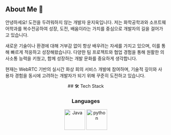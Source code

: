 ## About Me 👋
안녕하세요! 도전을 두려워하지 않는 개발자 윤지욱입니다.
저는 화학공학과와 소프트웨어학과를 복수전공하여 성장, 도전, 배움이라는 가치를 중심으로 개발자의 길을 걸어가고 있습니다.

새로운 기술이나 환경에 대해 거부감 없이 항상 배우려는 자세를 가지고 있으며, 이를 통해 빠르게 적응하고 성장해왔습니다.
다양한 팀 프로젝트와 협업 경험을 통해 원활한 의사소통 능력을 키웠고, 함께 성장하는 개발 문화를 중요하게 생각합니다.

현재는 WebRTC 기반의 실시간 화상 회의 서비스 개발에 참여하며, 기술적 깊이와 사용자 경험을 동시에 고려하는 개발자가 되기 위해 꾸준히 도전하고 있습니다.

<div align="center">
## 🛠 Tech Stack
  
### **Languages**
<div>
  <img src="https://cdn.jsdelivr.net/gh/devicons/devicon@latest/icons/java/java-original.svg" alt="Java" width="65" height="65" />
  <img src="https://cdn.jsdelivr.net/gh/devicons/devicon@latest/icons/python/python-original.svg" alt="python" width="65" height="65"/>
</div>
